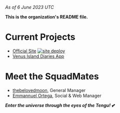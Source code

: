 _As of 6 June 2023 UTC_

**This is the organization's README file.**

# Current Projects

- [Official Site](https://github.com/MamaNyoSquad/mamanyosquad.github.io) [![site deploy](https://github.com/MamaNyoSquad/mamanyosquad.github.io/actions/workflows/deploy.yml/badge.svg?branch=deploy)](https://github.com/MamaNyoSquad/mamanyosquad.github.io/actions/workflows/deploy.yml)
- [Venus Island Diaries App](https://github.com/MamaNyoSquad/vidiaries-app)

# Meet the SquadMates

- [thebelovedmoon](https://github.com/thebelovedmoon), General Manager
- [Emmannuel Ortega](https://github.com/Ortega082), Social & Web Manager

**_Enter the universe through the eyes of the Tengu! 💕_**
